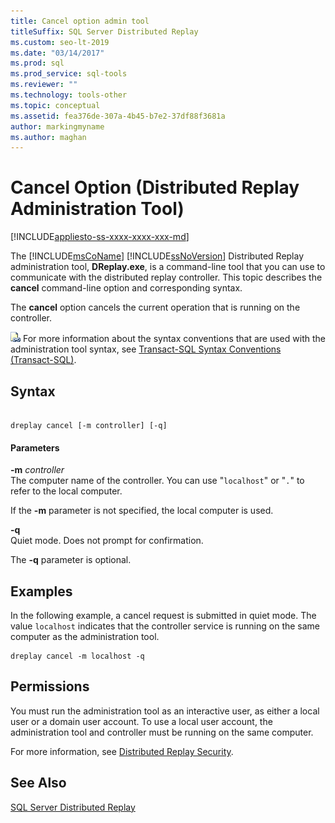 ```yaml
---
title: Cancel option admin tool
titleSuffix: SQL Server Distributed Replay
ms.custom: seo-lt-2019
ms.date: "03/14/2017"
ms.prod: sql
ms.prod_service: sql-tools
ms.reviewer: ""
ms.technology: tools-other
ms.topic: conceptual
ms.assetid: fea376de-307a-4b45-b7e2-37df88f3681a
author: markingmyname
ms.author: maghan
---
```

# Cancel Option (Distributed Replay Administration Tool)

[!INCLUDE[appliesto-ss-xxxx-xxxx-xxx-md](../../includes/appliesto-ss-xxxx-xxxx-xxx-md.md)]

The [!INCLUDE[msCoName](../../includes/msconame-md.md)] [!INCLUDE[ssNoVersion](../../includes/ssnoversion-md.md)] Distributed Replay administration tool, **DReplay.exe**, is a command-line tool that you can use to communicate with the distributed replay controller. This topic describes the **cancel** command-line option and corresponding syntax.  
  
 The **cancel** option cancels the current operation that is running on the controller.  
  
 ![Topic link icon](../../database-engine/configure-windows/media/topic-link.gif "Topic link icon") For more information about the syntax conventions that are used with the administration tool syntax, see [Transact-SQL Syntax Conventions &#40;Transact-SQL&#41;](../../t-sql/language-elements/transact-sql-syntax-conventions-transact-sql.md).  
  
## Syntax  
  
```  
  
dreplay cancel [-m controller] [-q]   
```  
  
#### Parameters  
 **-m** *controller*  
 The computer name of the controller. You can use "`localhost`" or "`.`" to refer to the local computer.  
  
 If the **-m** parameter is not specified, the local computer is used.  
  
 **-q**  
 Quiet mode. Does not prompt for confirmation.  
  
 The **-q** parameter is optional.  
  
## Examples  
 In the following example, a cancel request is submitted in quiet mode. The value `localhost` indicates that the controller service is running on the same computer as the administration tool.  
  
```  
dreplay cancel -m localhost -q  
```  
  
## Permissions  
 You must run the administration tool as an interactive user, as either a local user or a domain user account. To use a local user account, the administration tool and controller must be running on the same computer.  
  
 For more information, see [Distributed Replay Security](../../tools/distributed-replay/distributed-replay-security.md).  
  
## See Also  
 [SQL Server Distributed Replay](../../tools/distributed-replay/sql-server-distributed-replay.md)  
  
  
